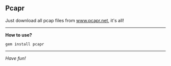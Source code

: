 Pcapr
--------

Just download all pcap files from www.pcapr.net, it's all!

----

**How to use?**


  ```
  gem install pcapr
  ```

----

*Have fun!*

